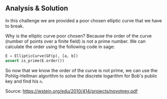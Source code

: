 ## Analysis & Solution
In this challenge we are provided a poor chosen elliptic curve that we have to break.

Why is the elliptic curve poor chosen? Because the order of the curve (number of points over a finite field) is not a prime number. We can calculate the order using the following code in sage:

```python
E = EllipticCurve(GF(p), [a, b])
assert is_prime(E.order())
```

So now that we know the order of the curve is not prime, we can use the Pohlig-Hellman algorithm to solve the discrete logarithm for Bob's public key and find his `n`.

Source: https://wstein.org/edu/2010/414/projects/novotney.pdf